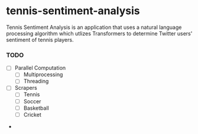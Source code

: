 # tennis-sentiment-analysis

Tennis Sentiment Analysis is an application that uses a natural language processing algorithm which utlizes Transformers to determine Twitter users' sentiment of tennis players.
### TODO
-[ ] Parallel Computation
    -[ ] Multiprocessing
    -[ ] Threading
-[ ] Scrapers 
    - [ ] Tennis
    - [ ] Soccer
    - [ ] Basketball
    - [ ] Cricket
-
